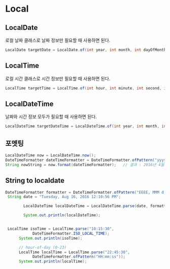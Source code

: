 
# Local

## LocalDate
로컬 날짜 클래스로 날짜 정보만 필요할 때 사용하면 된다.
```java
LocalDate targetDate = LocalDate.of(int year, int month, int dayOfMonth);   // 파라미터로 주어진 날짜 정보를 저장한 LocalDate 객체를 리턴한다. 결과 : 1986-11-22
```
## LocalTime
로컬 시간 클래스로 시간 정보만 필요할 때 사용하면 된다.

```java
LocalTime targetTime = LocalTime.of(int hour, int minute, int second, int nanoOfSecond); // 파라미터로 주어진 시간 정보를 저장한 LocalTime 객체를 리턴한다.
```
## LocalDateTime
날짜와 시간 정보 모두가 필요할 때 사용하면 된다.
```java
LocalDateTime targetDateTime = LocalDateTime.of(int year, int month, int dayOfMonth, int hour, int minute, int second, int nanoOfSecond);
```


## 포멧팅
```java
LocalDateTime now = LocalDateTime.now();
DateTimeFormatter dateTimeFormatter = DateTimeFormatter.ofPattern("yyyy년 M월 d일 a h시 m분");
String nowString = now.format(dateTimeFormatter);   // 결과 : 2016년 4월 2일 오전 1시 4분
```

## String to localdate
```java
DateTimeFormatter formatter = DateTimeFormatter.ofPattern("EEEE, MMM d, yyyy HH:mm:ss a");
 String date = "Tuesday, Aug 16, 2016 12:10:56 PM";

        LocalDateTime localDateTime = LocalDateTime.parse(date, formatter);

        System.out.println(localDateTime);


 LocalTime isoTime = LocalTime.parse("10:15:30",
            DateTimeFormatter.ISO_LOCAL_TIME);
      System.out.println(isoTime);

      // hour-of-day (0-23)
      LocalTime localTime = LocalTime.parse("22:45:30",
            DateTimeFormatter.ofPattern("HH:mm:ss"));
      System.out.println(localTime);
```